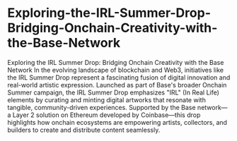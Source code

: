 # Exploring-the-IRL-Summer-Drop-Bridging-Onchain-Creativity-with-the-Base-Network
Exploring the IRL Summer Drop: Bridging Onchain Creativity with the Base Network
In the evolving landscape of blockchain and Web3, initiatives like the IRL Summer Drop represent a fascinating fusion of digital innovation and real-world artistic expression. Launched as part of Base's broader Onchain Summer campaign, the IRL Summer Drop emphasizes "IRL" (In Real Life) elements by curating and minting digital artworks that resonate with tangible, community-driven experiences. Supported by the Base network—a Layer 2 solution on Ethereum developed by Coinbase—this drop highlights how onchain ecosystems are empowering artists, collectors, and builders to create and distribute content seamlessly.  

